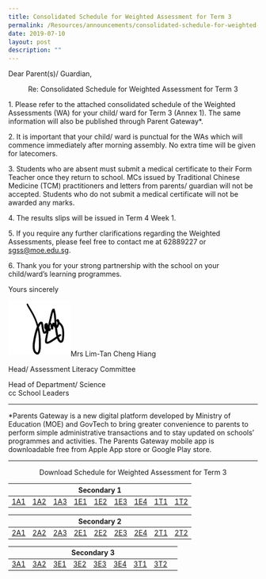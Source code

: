 ```yaml
---
title: Consolidated Schedule for Weighted Assessment for Term 3
permalink: /Resources/announcements/consolidated-schedule-for-weighted-assessment-for-term-3/
date: 2019-07-10
layout: post
description: ""
---
```

Dear Parent(s)/ Guardian,

<p style="text-align: center;">Re: Consolidated Schedule for Weighted Assessment for Term 3 </p>

1\. Please refer to the attached consolidated schedule of the Weighted Assessments (WA) for your child/ ward for Term 3 (Annex 1). The same information will also be published through Parent Gateway\*.

2\. It is important that your child/ ward is punctual for the WAs which will commence immediately after morning assembly. No extra time will be given for latecomers.

3\. Students who are absent must submit a medical certificate to their Form Teacher once they return to school. MCs issued by Traditional Chinese Medicine (TCM) practitioners and letters from parents/ guardian will not be accepted. Students who do not submit a medical certificate will not be awarded any marks.

4\. The results slips will be issued in Term 4 Week 1.

5\. If you require any further clarifications regarding the Weighted Assessments, please feel free to contact me at 62889227 or sgss@moe.edu.sg.

6\. Thank you for your strong partnership with the school on your child/ward’s learning programmes.

Yours sincerely

<img src="/images/signature.jpg" 
     style="width:25%; float: left" ><br><br><br><br><br>

Mrs Lim-Tan Cheng Hiang

Head/ Assessment Literacy Committee

Head of Department/ Science  
cc School Leaders

* * *

\*Parents Gateway is a new digital platform developed by Ministry of Education (MOE) and GovTech to bring greater convenience to parents to perform simple administrative transactions and to stay updated on schools’ programmes and activities. The Parents Gateway mobile app is downloadable free from Apple App store or Google Play store.

* * *
<p style="text-align: center;">Download Schedule for Weighted Assessment for Term 3 </p>

<table>
<thead>
  <tr>
    <th colspan="9" style="text-align: center;">Secondary 1</th>
  </tr>
</thead>
<tbody>
  <tr>
    <td><a href="https://www.sgs.edu.sg/wp-content/uploads/2019/07/1A1-WA-Term-3.pdf" target = "_blank" >1A1</a></td>
    <td><a href="https://www.sgs.edu.sg/wp-content/uploads/2019/07/1A2-WA-Term-3.pdf"  target = "_blank">1A2</a></td>
    <td><a href="https://www.sgs.edu.sg/wp-content/uploads/2019/07/1A3-WA-Term-3.pdf"  target = "_blank">1A3</a></td>
    <td><a href="https://www.sgs.edu.sg/wp-content/uploads/2019/07/1E1-WA-Term-3.pdf"  target = "_blank">1E1</a></td>
    <td><a href="https://www.sgs.edu.sg/wp-content/uploads/2019/07/1E2-WA-Term-3.pdf"  target = "_blank">1E2</a></td>
    <td><a href="https://www.sgs.edu.sg/wp-content/uploads/2019/07/1E3-WA-Term-3.pdf"  target = "_blank">1E3</a></td>
    <td><a href="https://www.sgs.edu.sg/wp-content/uploads/2019/07/1E4-WA-Term-3.pdf"  target = "_blank">1E4</a></td>
    <td><a href="https://www.sgs.edu.sg/wp-content/uploads/2019/07/1T1-WA-Term-3.pdf"  target = "_blank">1T1</a></td>
    <td><a href="https://www.sgs.edu.sg/wp-content/uploads/2019/07/1T2-WA-Term-3.pdf"  target = "_blank">1T2</a></td>
  </tr>
</tbody>
</table>

<table>
<thead>
  <tr>
    <th colspan="9" style="text-align: center;">Secondary 2</th>
  </tr>
</thead>
<tbody>
  <tr>
    <td><a href="https://www.sgs.edu.sg/wp-content/uploads/2019/07/2A1-WA-Term-3.pdf"  target = "_blank">2A1</a></td>
    <td><a href="https://www.sgs.edu.sg/wp-content/uploads/2019/07/2A2-WA-Term-3.pdf"  target = "_blank">2A2</a></td>
    <td><a href="https://www.sgs.edu.sg/wp-content/uploads/2019/07/2A3-WA-Term-3.pdf"  target = "_blank">2A3</a></td>
    <td><a href="https://www.sgs.edu.sg/wp-content/uploads/2019/07/2E1-WA-Term-3.pdf"  target = "_blank">2E1</a></td>
    <td><a href="https://www.sgs.edu.sg/wp-content/uploads/2019/07/2E2-WA-Term-3.pdf"  target = "_blank">2E2</a></td>
    <td><a href="https://www.sgs.edu.sg/wp-content/uploads/2019/07/2E3-WA-Term-3.pdf"  target = "_blank">2E3</a></td>
    <td><a href="https://www.sgs.edu.sg/wp-content/uploads/2019/07/2E4-WA-Term-3.pdf"  target = "_blank">2E4</a></td>
    <td><a href="https://www.sgs.edu.sg/wp-content/uploads/2019/07/2T1-WA-Term-3.pdf"  target = "_blank">2T1</a></td>
    <td><a href="https://www.sgs.edu.sg/wp-content/uploads/2019/07/2T2-WA-Term-3.pdf"  target = "_blank">2T2</a></td>
  </tr>
</tbody>
</table>

<table>
<thead>
  <tr>
    <th colspan="9" style="text-align: center;">Secondary 3</th>
  </tr>
</thead>
<tbody>
  <tr>
    <td><a href="https://www.sgs.edu.sg/wp-content/uploads/2019/07/3A1-WA-Term-3.pdf"  target = "_blank">3A1</a></td>
    <td><a href="https://www.sgs.edu.sg/wp-content/uploads/2019/07/3A2-WA-Term-3.pdf"  target = "_blank">3A2</a></td>
    <td><a href="https://www.sgs.edu.sg/wp-content/uploads/2019/07/3E1-WA-Term-3.pdf"  target = "_blank">3E1</a></td>
    <td><a href="https://www.sgs.edu.sg/wp-content/uploads/2019/07/3E2-WA-Term-3.pdf"  target = "_blank">3E2</a></td>
    <td><a href="https://www.sgs.edu.sg/wp-content/uploads/2019/07/3E3-WA-Term-3.pdf"  target = "_blank">3E3</a></td>
    <td><a href="https://www.sgs.edu.sg/wp-content/uploads/2019/07/3E4-WA-Term-3.pdf"  target = "_blank">3E4</a></td>
    <td><a href="https://www.sgs.edu.sg/wp-content/uploads/2019/07/3T1-WA-Term-3.pdf"  target = "_blank">3T1</a></td>
    <td><a href="https://www.sgs.edu.sg/wp-content/uploads/2019/07/3T2-WA-Term-3.pdf"  target = "_blank">3T2</a></td>
    <td></td>
  </tr>
</tbody>
</table>